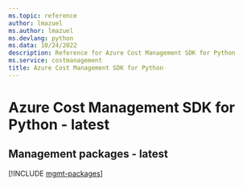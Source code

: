 ```yaml
---
ms.topic: reference
author: lmazuel
ms.author: lmazuel
ms.devlang: python
ms.data: 10/24/2022
description: Reference for Azure Cost Management SDK for Python
ms.service: costmanagement
title: Azure Cost Management SDK for Python
---
```

# Azure Cost Management SDK for Python - latest

## Management packages - latest
[!INCLUDE [mgmt-packages](cost-management-mgmt-index.md)]